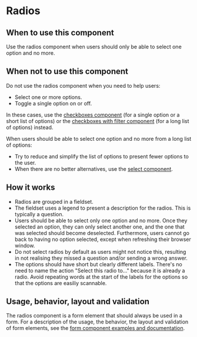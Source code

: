 # Radios

## When to use this component

Use the radios component when users should only be able to select one option and no more.

## When not to use this component

Do not use the radios component when you need to help users:

* Select one or more options.
* Toggle a single option on or off.

In these cases, use the <a href="{{path './checkboxes.html'}}">checkboxes component</a> (for a single option or a short list of options) or the <a href="{{path './checkboxes-with-filter.html'}}">checkboxes with filter component</a> (for a long list of options) instead.

When users should be able to select one option and no more from a long list of options:

* Try to reduce and simplify the list of options to present fewer options to the user.
* When there are no better alternatives, use the <a href="{{path './select.html'}}">select component</a>.

## How it works

* Radios are grouped in a fieldset.
* The fieldset uses a legend to present a description for the radios. This is typically a question.
* Users should be able to select only one option and no more. Once they selected an option, they can only select another one, and the one that was selected should become deselected. Furthermore, users cannot go back to having no option selected, except when refreshing their browser window.
* Do not select radios by default as users might not notice this, resulting in not realising they missed a question and/or sending a wrong answer.
* The options should have short but clearly different labels. There's no need to name the action "Select this radio to..." because it is already a radio. Avoid repeating words at the start of the labels for the options so that the options are easiliy scannable.

## Usage, behavior, layout and validation

The radios component is a form element that should always be used in a form. For a description of the usage, the behavior, the layout and validation of form elements, see the <a href="{{path './form.html'}}">form component examples and documentation</a>.